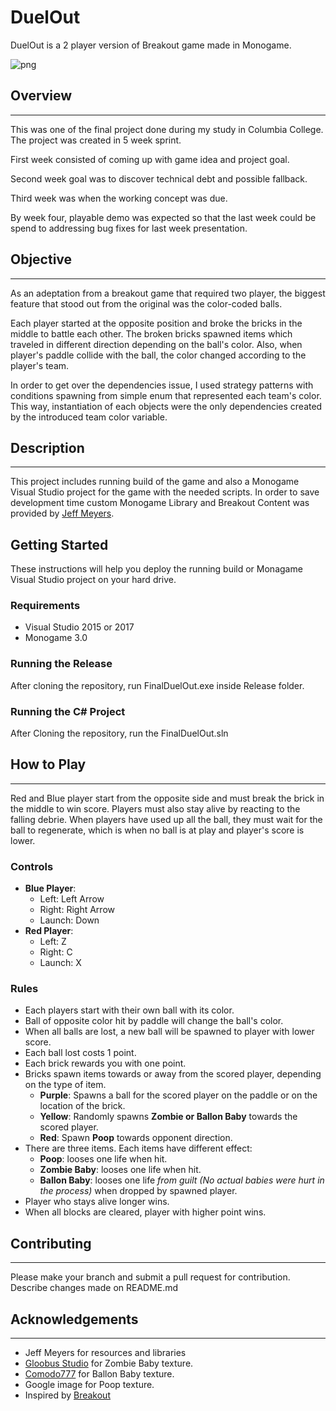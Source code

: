 # DuelOut
DuelOut is a 2 player version of Breakout game made in Monogame.

![png](https://i.imgur.com/KPKvd0E.png)

## Overview
------------
This was one of the final project done during my study in Columbia College. The project was created in 5 week sprint.

First week consisted of coming up with game idea and project goal.

Second week goal was to discover technical debt and possible fallback.

Third week was when the working concept was due.

By week four, playable demo was expected so that the last week could be spend to addressing bug fixes for last week presentation.

## Objective
------------
As an adeptation from a breakout game that required two player, the biggest feature that stood out from the original was the color-coded balls.

Each player started at the opposite position and broke the bricks in the middle to battle each other. The broken bricks spawned items which traveled in different direction depending on the ball's color. Also, when player's paddle collide with the ball, the color changed according to the player's team.

In order to get over the dependencies issue, I used strategy patterns with conditions spawning from simple enum that represented each team's color. This way, instantiation of each objects were the only dependencies created by the introduced team color variable.

## Description
---------------
This project includes running build of the game and also a Monogame Visual Studio project for the game with the needed scripts. In order to save development time  custom Monogame Library and Breakout Content was provided by [Jeff Meyers](https://github.com/dsp56001/MonogameBreakOut/tree/master/BreakoutTest/MonoGameLibrary).

## Getting Started
These instructions will help you deploy the running build or Monagame Visual Studio project on your hard drive.

### Requirements
* Visual Studio 2015 or 2017
* Monogame 3.0

### Running the Release
After cloning the repository, run FinalDuelOut.exe inside Release folder.

### Running the C# Project
After Cloning the repository, run the FinalDuelOut.sln

## How to Play
--------------
Red and Blue player start from the opposite side and must break the brick in the middle to win score. Players must also stay alive by reacting to the falling debrie. When players have used up all the ball, they must wait for the ball to regenerate, which is when no ball is at play and player's score is lower.

### Controls
* __Blue Player__:
  * Left: Left Arrow
  * Right: Right Arrow
  * Launch: Down
* __Red Player__:
  * Left: Z
  * Right: C
  * Launch: X
  
### Rules
* Each players start with their own ball with its color.
* Ball of opposite color hit by paddle will change the ball's color.
* When all balls are lost, a new ball will be spawned to player with lower score.
* Each ball lost costs 1 point.
* Each brick rewards you with one point.
* Bricks spawn items towards or away from the scored player, depending on the type of item.
  * **Purple**: Spawns a ball for the scored player on the paddle or on the location of the brick.
  * **Yellow**: Randomly spawns __Zombie or Ballon Baby__ towards the scored player.
  * **Red**: Spawn __Poop__ towards opponent direction.
* There are three items. Each items have different effect:
  * **Poop**: looses one life when hit.
  * **Zombie Baby**: looses one life when hit.
  * **Ballon Baby**: looses one life _from guilt (No actual babies were hurt in the process)_ when dropped by spawned player.
* Player who stays alive longer wins.
* When all blocks are cleared, player with higher point wins.

## Contributing
________________
Please make your branch and submit a pull request for contribution. Describe changes made on README.md

## Acknowledgements
________________
* Jeff Meyers for resources and libraries
* [Gloobus Studio](https://gloobus.net/baby-zombie/) for Zombie Baby texture.
* [Comodo777](https://www.dreamstime.com/comodo777_info) for Ballon Baby texture.
* Google image for Poop texture.
* Inspired by [Breakout](https://en.wikipedia.org/wiki/Breakout_(video_game))
